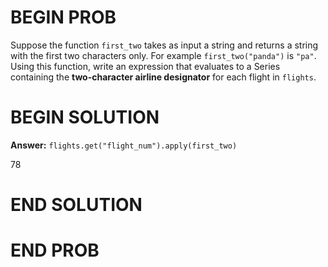 # BEGIN PROB

Suppose the function `first_two` takes as input a string and returns a
string with the first two characters only. For example
`first_two("panda")` is `"pa"`. Using this function, write an expression
that evaluates to a Series containing the **two-character airline
designator** for each flight in `flights`.


# BEGIN SOLUTION

**Answer:** `flights.get("flight_num").apply(first_two)`

<average>78</average>

# END SOLUTION

# END PROB